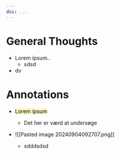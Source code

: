 ```yaml
---
doi: ...
---
```

# General Thoughts

- Lorem ipsum..
	- sdsd
- dv

# Annotations

- <mark style="background: #FFF3A3A6;">Lorem ipsum</mark>
	- Det her er værd at undersøge

- ![[Pasted image 20240904092707.png]]
	- sdddsdsd
